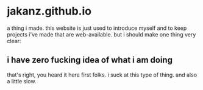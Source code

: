 # jakanz.github.io

a thing i made. this website is just used to introduce myself and to keep projects i've made that are web-available. but i should make one thing very clear:

## i have zero fucking idea of what i am doing

that's right, you heard it here first folks. i suck at this type of thing. and also a little slow.
